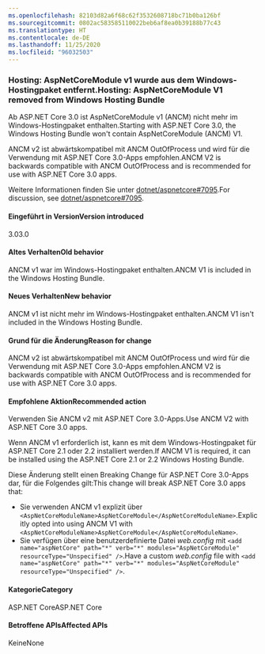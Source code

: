 ```yaml
---
ms.openlocfilehash: 82103d82a6f68c62f3532608718bc71b0ba126bf
ms.sourcegitcommit: 0802ac583585110022beb6af8ea0b39188b77c43
ms.translationtype: HT
ms.contentlocale: de-DE
ms.lasthandoff: 11/25/2020
ms.locfileid: "96032503"
---
```

### <a name="hosting-aspnetcoremodule-v1-removed-from-windows-hosting-bundle"></a><span data-ttu-id="f18f8-101">Hosting: AspNetCoreModule v1 wurde aus dem Windows-Hostingpaket entfernt.</span><span class="sxs-lookup"><span data-stu-id="f18f8-101">Hosting: AspNetCoreModule V1 removed from Windows Hosting Bundle</span></span>

<span data-ttu-id="f18f8-102">Ab ASP.NET Core 3.0 ist AspNetCoreModule v1 (ANCM) nicht mehr im Windows-Hostingpaket enthalten.</span><span class="sxs-lookup"><span data-stu-id="f18f8-102">Starting with ASP.NET Core 3.0, the Windows Hosting Bundle won't contain AspNetCoreModule (ANCM) V1.</span></span>

<span data-ttu-id="f18f8-103">ANCM v2 ist abwärtskompatibel mit ANCM OutOfProcess und wird für die Verwendung mit ASP.NET Core 3.0-Apps empfohlen.</span><span class="sxs-lookup"><span data-stu-id="f18f8-103">ANCM V2 is backwards compatible with ANCM OutOfProcess and is recommended for use with ASP.NET Core 3.0 apps.</span></span>

<span data-ttu-id="f18f8-104">Weitere Informationen finden Sie unter [dotnet/aspnetcore#7095](https://github.com/dotnet/aspnetcore/issues/7095).</span><span class="sxs-lookup"><span data-stu-id="f18f8-104">For discussion, see [dotnet/aspnetcore#7095](https://github.com/dotnet/aspnetcore/issues/7095).</span></span>

#### <a name="version-introduced"></a><span data-ttu-id="f18f8-105">Eingeführt in Version</span><span class="sxs-lookup"><span data-stu-id="f18f8-105">Version introduced</span></span>

<span data-ttu-id="f18f8-106">3.0</span><span class="sxs-lookup"><span data-stu-id="f18f8-106">3.0</span></span>

#### <a name="old-behavior"></a><span data-ttu-id="f18f8-107">Altes Verhalten</span><span class="sxs-lookup"><span data-stu-id="f18f8-107">Old behavior</span></span>

<span data-ttu-id="f18f8-108">ANCM v1 war im Windows-Hostingpaket enthalten.</span><span class="sxs-lookup"><span data-stu-id="f18f8-108">ANCM V1 is included in the Windows Hosting Bundle.</span></span>

#### <a name="new-behavior"></a><span data-ttu-id="f18f8-109">Neues Verhalten</span><span class="sxs-lookup"><span data-stu-id="f18f8-109">New behavior</span></span>

<span data-ttu-id="f18f8-110">ANCM v1 ist nicht mehr im Windows-Hostingpaket enthalten.</span><span class="sxs-lookup"><span data-stu-id="f18f8-110">ANCM V1 isn't included in the Windows Hosting Bundle.</span></span>

#### <a name="reason-for-change"></a><span data-ttu-id="f18f8-111">Grund für die Änderung</span><span class="sxs-lookup"><span data-stu-id="f18f8-111">Reason for change</span></span>

<span data-ttu-id="f18f8-112">ANCM v2 ist abwärtskompatibel mit ANCM OutOfProcess und wird für die Verwendung mit ASP.NET Core 3.0-Apps empfohlen.</span><span class="sxs-lookup"><span data-stu-id="f18f8-112">ANCM V2 is backwards compatible with ANCM OutOfProcess and is recommended for use with ASP.NET Core 3.0 apps.</span></span>

#### <a name="recommended-action"></a><span data-ttu-id="f18f8-113">Empfohlene Aktion</span><span class="sxs-lookup"><span data-stu-id="f18f8-113">Recommended action</span></span>

<span data-ttu-id="f18f8-114">Verwenden Sie ANCM v2 mit ASP.NET Core 3.0-Apps.</span><span class="sxs-lookup"><span data-stu-id="f18f8-114">Use ANCM V2 with ASP.NET Core 3.0 apps.</span></span>

<span data-ttu-id="f18f8-115">Wenn ANCM v1 erforderlich ist, kann es mit dem Windows-Hostingpaket für ASP.NET Core 2.1 oder 2.2 installiert werden.</span><span class="sxs-lookup"><span data-stu-id="f18f8-115">If ANCM V1 is required, it can be installed using the ASP.NET Core 2.1 or 2.2 Windows Hosting Bundle.</span></span>

<span data-ttu-id="f18f8-116">Diese Änderung stellt einen Breaking Change für ASP.NET Core 3.0-Apps dar, für die Folgendes gilt:</span><span class="sxs-lookup"><span data-stu-id="f18f8-116">This change will break ASP.NET Core 3.0 apps that:</span></span>

- <span data-ttu-id="f18f8-117">Sie verwenden ANCM v1 explizit über `<AspNetCoreModuleName>AspNetCoreModule</AspNetCoreModuleName>`.</span><span class="sxs-lookup"><span data-stu-id="f18f8-117">Explicitly opted into using ANCM V1 with `<AspNetCoreModuleName>AspNetCoreModule</AspNetCoreModuleName>`.</span></span>
- <span data-ttu-id="f18f8-118">Sie verfügen über eine benutzerdefinierte Datei *web.config*  mit `<add name="aspNetCore" path="*" verb="*" modules="AspNetCoreModule" resourceType="Unspecified" />`.</span><span class="sxs-lookup"><span data-stu-id="f18f8-118">Have a custom *web.config* file with `<add name="aspNetCore" path="*" verb="*" modules="AspNetCoreModule" resourceType="Unspecified" />`.</span></span>

#### <a name="category"></a><span data-ttu-id="f18f8-119">Kategorie</span><span class="sxs-lookup"><span data-stu-id="f18f8-119">Category</span></span>

<span data-ttu-id="f18f8-120">ASP.NET Core</span><span class="sxs-lookup"><span data-stu-id="f18f8-120">ASP.NET Core</span></span>

#### <a name="affected-apis"></a><span data-ttu-id="f18f8-121">Betroffene APIs</span><span class="sxs-lookup"><span data-stu-id="f18f8-121">Affected APIs</span></span>

<span data-ttu-id="f18f8-122">Keine</span><span class="sxs-lookup"><span data-stu-id="f18f8-122">None</span></span>

<!-- 

#### Affected APIs

Not detectable via API analysis

-->
